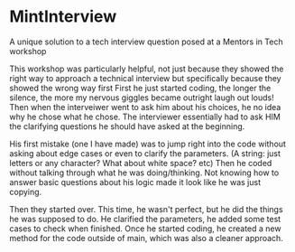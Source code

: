 # MintInterview
A unique solution to a tech interview question posed at a Mentors in Tech workshop

This workshop was particularly helpful, not just because they showed the right way to approach a technical interview but specifically because they showed the wrong way first
First he just started coding, the longer the silence, the more my nervous giggles became outright laugh out louds!
Then when the interveiwer went to ask him about his choices, he no idea why he chose what he chose. The interviewer essentially had to ask HIM the clarifying questions he should have asked at the beginning.

His first mistake (one I have made) was to jump right into the code without asking about edge cases or even to clarify the parameters. (A string: just letters or any character? What about white space? etc)
Then he coded without talking through what he was doing/thinking. Not knowing how to answer basic questions about his logic made it look like he was just copying.

Then they started over. This time, he wasn't perfect, but he did the things he was supposed to do. He clarified the parameters, he added some test cases to check when finished.
Once he started coding, he created a new method for the code outside of main, which was also a cleaner approach. 
